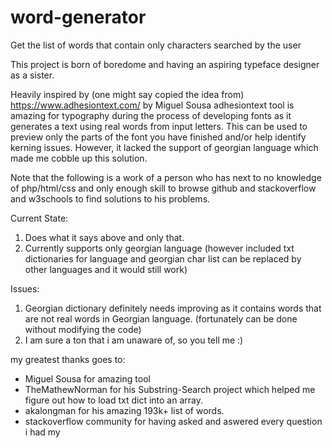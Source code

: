 # word-generator
 Get the list of words that contain only characters searched by the user

This project is born of boredome and having an aspiring typeface designer as a sister.

Heavily inspired by (one might say copied the idea from) https://www.adhesiontext.com/ by Miguel Sousa 
adhesiontext tool is amazing for typography during the process of developing fonts as it generates a text using real words from input letters. This can be used to preview only the parts of the font you have finished and/or help identify kerning issues.
However, it lacked the support of georgian language which made me cobble up this solution.

Note that the following is a work of a person who has next to no knowledge of php/html/css and only enough skill to browse github and stackoverflow and w3schools to find solutions to his problems.

Current State:
1. Does what it says above and only that.
2. Currently supports only georgian language (however included txt dictionaries for language and georgian char list can be replaced by other languages and it would still work)

Issues:
1. Georgian dictionary definitely needs improving as it contains words that are not real words in Georgian language. (fortunately can be done without modifying the code)
2. I am sure a ton that i am unaware of, so you tell me :)

my greatest thanks goes to:
 * Miguel Sousa for amazing tool
 * TheMathewNorman for his Substring-Search project which helped me figure out how to load txt dict into an array.
 * akalongman for his amazing 193k+ list of words.
 * stackoverflow community for having asked and aswered every question i had
my 
